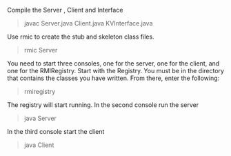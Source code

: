 Compile the Server , Client and Interface
>javac Server.java Client.java KVInterface.java

Use rmic to create the stub and skeleton class files.
 > rmic Server

 You need to start three consoles, one for the server, one for the client, and one for the RMIRegistry.
 Start with the Registry. You must be in the directory that contains the classes you have written. From there, enter the following:
 > rmiregistry

 The registry will start running.
 In the second console run the server
 >java Server

 In the third console start the client
 >java Client
